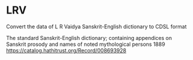 # LRV
Convert the data of L R Vaidya Sanskrit-English dictionary to CDSL format

The standard Sanskrit-English dictionary; containing appendices on Sanskrit prosody and names of noted mythological persons 1889
https://catalog.hathitrust.org/Record/008693928
